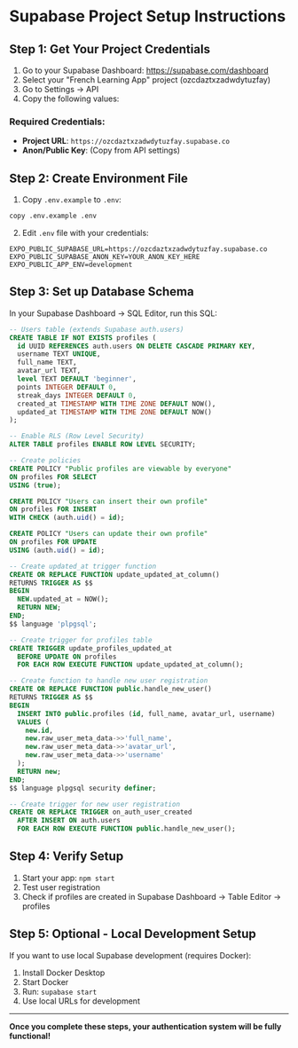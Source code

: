 # Supabase Project Setup Instructions

## Step 1: Get Your Project Credentials

1. Go to your Supabase Dashboard: https://supabase.com/dashboard
2. Select your "French Learning App" project (ozcdaztxzadwdytuzfay)
3. Go to Settings → API
4. Copy the following values:

### Required Credentials:

- **Project URL**: `https://ozcdaztxzadwdytuzfay.supabase.co`
- **Anon/Public Key**: (Copy from API settings)

## Step 2: Create Environment File

1. Copy `.env.example` to `.env`:

```bash
copy .env.example .env
```

2. Edit `.env` file with your credentials:

```env
EXPO_PUBLIC_SUPABASE_URL=https://ozcdaztxzadwdytuzfay.supabase.co
EXPO_PUBLIC_SUPABASE_ANON_KEY=YOUR_ANON_KEY_HERE
EXPO_PUBLIC_APP_ENV=development
```

## Step 3: Set up Database Schema

In your Supabase Dashboard → SQL Editor, run this SQL:

```sql
-- Users table (extends Supabase auth.users)
CREATE TABLE IF NOT EXISTS profiles (
  id UUID REFERENCES auth.users ON DELETE CASCADE PRIMARY KEY,
  username TEXT UNIQUE,
  full_name TEXT,
  avatar_url TEXT,
  level TEXT DEFAULT 'beginner',
  points INTEGER DEFAULT 0,
  streak_days INTEGER DEFAULT 0,
  created_at TIMESTAMP WITH TIME ZONE DEFAULT NOW(),
  updated_at TIMESTAMP WITH TIME ZONE DEFAULT NOW()
);

-- Enable RLS (Row Level Security)
ALTER TABLE profiles ENABLE ROW LEVEL SECURITY;

-- Create policies
CREATE POLICY "Public profiles are viewable by everyone"
ON profiles FOR SELECT
USING (true);

CREATE POLICY "Users can insert their own profile"
ON profiles FOR INSERT
WITH CHECK (auth.uid() = id);

CREATE POLICY "Users can update their own profile"
ON profiles FOR UPDATE
USING (auth.uid() = id);

-- Create updated_at trigger function
CREATE OR REPLACE FUNCTION update_updated_at_column()
RETURNS TRIGGER AS $$
BEGIN
  NEW.updated_at = NOW();
  RETURN NEW;
END;
$$ language 'plpgsql';

-- Create trigger for profiles table
CREATE TRIGGER update_profiles_updated_at
  BEFORE UPDATE ON profiles
  FOR EACH ROW EXECUTE FUNCTION update_updated_at_column();

-- Create function to handle new user registration
CREATE OR REPLACE FUNCTION public.handle_new_user()
RETURNS TRIGGER AS $$
BEGIN
  INSERT INTO public.profiles (id, full_name, avatar_url, username)
  VALUES (
    new.id,
    new.raw_user_meta_data->>'full_name',
    new.raw_user_meta_data->>'avatar_url',
    new.raw_user_meta_data->>'username'
  );
  RETURN new;
END;
$$ language plpgsql security definer;

-- Create trigger for new user registration
CREATE OR REPLACE TRIGGER on_auth_user_created
  AFTER INSERT ON auth.users
  FOR EACH ROW EXECUTE FUNCTION public.handle_new_user();
```

## Step 4: Verify Setup

1. Start your app: `npm start`
2. Test user registration
3. Check if profiles are created in Supabase Dashboard → Table Editor → profiles

## Step 5: Optional - Local Development Setup

If you want to use local Supabase development (requires Docker):

1. Install Docker Desktop
2. Start Docker
3. Run: `supabase start`
4. Use local URLs for development

---

**Once you complete these steps, your authentication system will be fully functional!**
